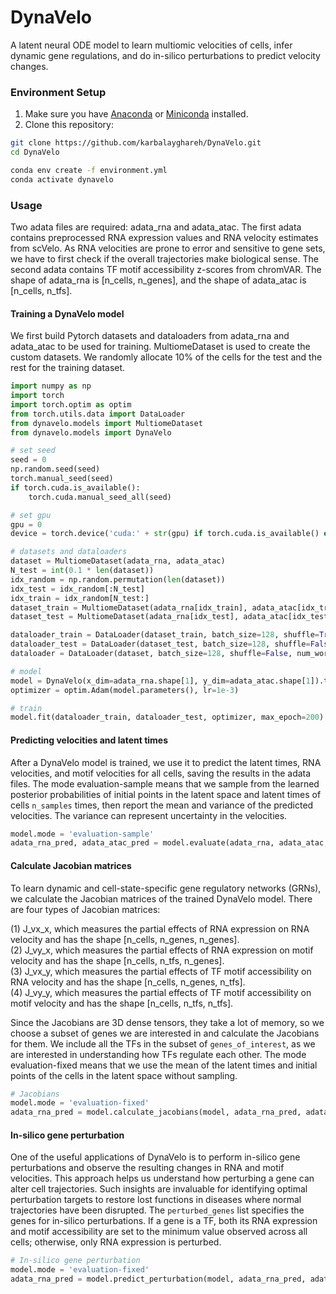 # DynaVelo
A latent neural ODE model to learn multiomic velocities of cells, infer dynamic gene regulations, and do in-silico perturbations to predict velocity changes.

### Environment Setup

1. Make sure you have [Anaconda](https://www.anaconda.com/) or [Miniconda](https://docs.conda.io/en/latest/miniconda.html) installed.
2. Clone this repository:

```bash
git clone https://github.com/karbalayghareh/DynaVelo.git
cd DynaVelo

conda env create -f environment.yml
conda activate dynavelo
```

### Usage
Two adata files are required: adata_rna and adata_atac. The first adata contains preprocessed RNA expression values and RNA velocity estimates from scVelo. As RNA velocities are prone to error and sensitive to gene sets, we have to first check if the overall trajectories make biological sense. The second adata contains TF motif accessibility z-scores from chromVAR. The shape of adata_rna is [n_cells, n_genes], and the shape of adata_atac is [n_cells, n_tfs].

#### Training a DynaVelo model
We first build Pytorch datasets and dataloaders from adata_rna and adata_atac to be used for training. MultiomeDataset is used to create the custom datasets. We randomly allocate 10% of the cells for the test and the rest for the training dataset.

```python
import numpy as np
import torch
import torch.optim as optim
from torch.utils.data import DataLoader
from dynavelo.models import MultiomeDataset
from dynavelo.models import DynaVelo

# set seed
seed = 0
np.random.seed(seed)
torch.manual_seed(seed)
if torch.cuda.is_available():
    torch.cuda.manual_seed_all(seed)

# set gpu
gpu = 0
device = torch.device('cuda:' + str(gpu) if torch.cuda.is_available() else 'cpu')

# datasets and dataloaders
dataset = MultiomeDataset(adata_rna, adata_atac)
N_test = int(0.1 * len(dataset))
idx_random = np.random.permutation(len(dataset))
idx_test = idx_random[:N_test]
idx_train = idx_random[N_test:]
dataset_train = MultiomeDataset(adata_rna[idx_train], adata_atac[idx_train])
dataset_test = MultiomeDataset(adata_rna[idx_test], adata_atac[idx_test])

dataloader_train = DataLoader(dataset_train, batch_size=128, shuffle=True, num_workers=0, drop_last=True)
dataloader_test = DataLoader(dataset_test, batch_size=128, shuffle=False, num_workers=0)
dataloader = DataLoader(dataset, batch_size=128, shuffle=False, num_workers=0)

# model
model = DynaVelo(x_dim=adata_rna.shape[1], y_dim=adata_atac.shape[1]).to(device)
optimizer = optim.Adam(model.parameters(), lr=1e-3)

# train
model.fit(dataloader_train, dataloader_test, optimizer, max_epoch=200)
```

#### Predicting velocities and latent times
After a DynaVelo model is trained, we use it to predict the latent times, RNA velocities, and motif velocities for all cells, saving the results in the adata files. The mode evaluation-sample means that we sample from the learned posterior probabilities of initial points in the latent space and latent times of cells `n_samples` times, then report the mean and variance of the predicted velocities. The variance can represent uncertainty in the velocities.

```python
model.mode = 'evaluation-sample'
adata_rna_pred, adata_atac_pred = model.evaluate(adata_rna, adata_atac, dataloader, n_samples=20)
```

#### Calculate Jacobian matrices
To learn dynamic and cell-state-specific gene regulatory networks (GRNs), we calculate the Jacobian matrices of the trained DynaVelo model. There are four types of Jacobian matrices:

(1) J_vx_x, which measures the partial effects of RNA expression on RNA velocity and has the shape [n_cells, n_genes, n_genes].<br> 
(2) J_vy_x, which measures the partial effects of RNA expression on motif velocity and has the shape [n_cells, n_tfs, n_genes].<br> 
(3) J_vx_y, which measures the partial effects of TF motif accessibility on RNA velocity and has the shape [n_cells, n_genes, n_tfs].<br> 
(4) J_vy_y, which measures the partial effects of TF motif accessibility on motif velocity and has the shape [n_cells, n_tfs, n_tfs].

Since the Jacobians are 3D dense tensors, they take a lot of memory, so we choose a subset of genes we are interested in and calculate the Jacobians for them. We include all the TFs in the subset of `genes_of_interest`, as we are interested in understanding how TFs regulate each other. The mode evaluation-fixed means that we use the mean of the latent times and initial points of the cells in the latent space without sampling.

```python
# Jacobians
model.mode = 'evaluation-fixed'
adata_rna_pred = model.calculate_jacobians(model, adata_rna_pred, adata_atac_pred, dataloader, genes_of_interest, epsilon = 1e-4)
```

#### In-silico gene perturbation
One of the useful applications of DynaVelo is to perform in-silico gene perturbations and observe the resulting changes in RNA and motif velocities. This approach helps us understand how perturbing a gene can alter cell trajectories. Such insights are invaluable for identifying optimal perturbation targets to restore lost functions in diseases where normal trajectories have been disrupted. The `perturbed_genes` list specifies the genes for in-silico perturbations. If a gene is a TF, both its RNA expression and motif accessibility are set to the minimum value observed across all cells; otherwise, only RNA expression is perturbed.

```python
# In-silico gene perturbation
model.mode = 'evaluation-fixed'
adata_rna_pred = model.predict_perturbation(model, adata_rna_pred, adata_atac_pred, dataloader, perturbed_genes)
```





